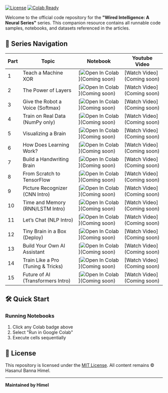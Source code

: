 [![License](https://img.shields.io/badge/License-MIT-blue.svg)](LICENSE)
[![Colab Ready](https://colab.research.google.com/assets/colab-badge.svg)](https://colab.research.google.com/github/yourusername/repo-name)

Welcome to the official code repository for the **"Wired Intelligence: A Neural Series"** series. This companion resource contains all runnable code samples, notebooks, and datasets referenced in the articles.


## 🚀 Series Navigation

| Part | Topic | Notebook | Youtube Video | 
|------|-------|----------|---------------|
| 1 | Teach a Machine XOR | [![Open In Colab](https://colab.research.google.com/assets/colab-badge.svg)](Coming soon) | [Watch Video](Coming soon) |
| 2 | The Power of Layers | [![Open In Colab](https://colab.research.google.com/assets/colab-badge.svg)](Coming soon) | [Watch Video](Coming soon) |
| 3 | Give the Robot a Voice (Softmax) | [![Open In Colab](https://colab.research.google.com/assets/colab-badge.svg)](Coming soon) | [Watch Video](Coming soon) |
| 4 | Train on Real Data (NumPy only) | [![Open In Colab](https://colab.research.google.com/assets/colab-badge.svg)](Coming soon) | [Watch Video](Coming soon) |
| 5 | Visualizing a Brain | [![Open In Colab](https://colab.research.google.com/assets/colab-badge.svg)](Coming soon) | [Watch Video](Coming soon) |
| 6 | How Does Learning Work? | [![Open In Colab](https://colab.research.google.com/assets/colab-badge.svg)](Coming soon) | [Watch Video](Coming soon) |
| 7 | Build a Handwriting Brain | [![Open In Colab](https://colab.research.google.com/assets/colab-badge.svg)](Coming soon) | [Watch Video](Coming soon) |
| 8 | From Scratch to TensorFlow | [![Open In Colab](https://colab.research.google.com/assets/colab-badge.svg)](Coming soon) | [Watch Video](Coming soon) |
| 9 | Picture Recognizer (CNN Intro) | [![Open In Colab](https://colab.research.google.com/assets/colab-badge.svg)](Coming soon) | [Watch Video](Coming soon) |
| 10 | Time and Memory (RNN/LSTM Intro) | [![Open In Colab](https://colab.research.google.com/assets/colab-badge.svg)](Coming soon) | [Watch Video](Coming soon) |
| 11 | Let’s Chat (NLP Intro) | [![Open In Colab](https://colab.research.google.com/assets/colab-badge.svg)](Coming soon) | [Watch Video](Coming soon) |
| 12 | Tiny Brain in a Box (Deploy) | [![Open In Colab](https://colab.research.google.com/assets/colab-badge.svg)](Coming soon) | [Watch Video](Coming soon) |
| 13 | Build Your Own AI Assistant | [![Open In Colab](https://colab.research.google.com/assets/colab-badge.svg)](Coming soon) | [Watch Video](Coming soon) |
| 14 | Train Like a Pro (Tuning & Tricks) | [![Open In Colab](https://colab.research.google.com/assets/colab-badge.svg)](Coming soon) | [Watch Video](Coming soon) |
| 15 | Future of AI (Transformers Intro) | [![Open In Colab](https://colab.research.google.com/assets/colab-badge.svg)](Coming soon) | [Watch Video](Coming soon) |

## 🛠️ Quick Start

### Running Notebooks
1. Click any Colab badge above
2. Select "Run in Google Colab"
3. Execute cells sequentially


## 📜 License
This repository is licensed under the [MIT License](LICENSE). All content remains © Hasanul Banna Himel.

---

**Maintained by Himel**  
